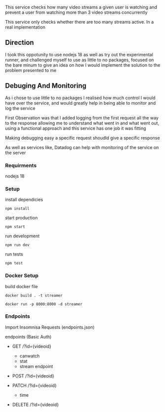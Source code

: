 This service checks how many video streams a given user is watching and prevent a user from
watching more than 3 video streams concurrently 

This service only checks whether
there are too many streams active. In a real implementation

<!-- but make sure you have automated tests,
logging, and include information in the README about how you'll scale the solution to millions of
users, how you'd approach logging & monitoring at scale so that you can actually debug the
system as it increases in complexity. -->

<!-- This API will be involved every time a new user wants to watch new content, so it should be able
to know exactly how many videos a user is watching. -->

## Direction
I took this oppotunity to use nodejs 18 as well as try out the experimental runner, and challenged myself to use as little to no packages, focused on the bare minum to give an idea on how I would implement the solution to the problem presented to me 

## Debuging And Monitoring 
As i chose to use little to no packages I realised how much control I would have over the service, and would greatly help in being able to monitor and log the service 

First Observation was that I added logging from the first request all the way to the response allowing me to understand what went in and what went out, using a functional approach and this service has one job it was fitting

Making debugging easy a specific request shoudld give a specific response

As well as services like, Datadog can help with monitoring of the service on the server




### Requirments
 nodejs 18 

### Setup 

install dependicies
```
npm install
```

start production
```
npm start
```
run development 
```
npm run dev
```
run tests
```
npm test
```

### Docker Setup

build docker file 

```
docker build . -t streamer
```
 
```
docker run -p 8000:8000 -d streamer
```


### Endpoints
Import Insomnisa Requests (endpoints.json)

endpoints (Basic Auth) 
- GET /?id={videoid}  
    - canwatch
    - stat
    - stream endpoint

- POST /?id={videoid} 

- PATCH /?id={videoid} 
    - time

- DELETE /?id={videoid}